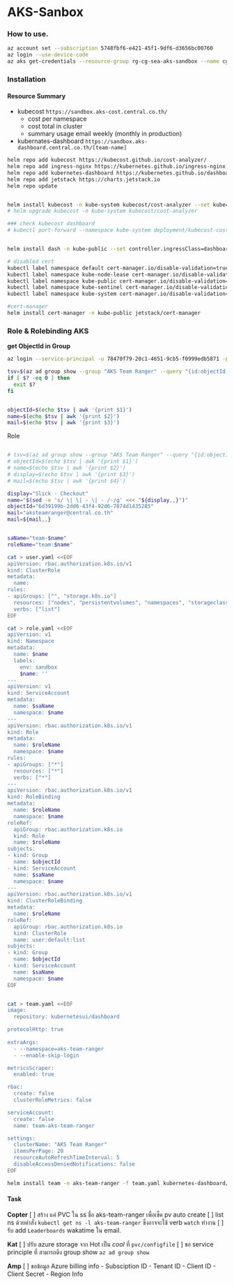 # AKS-Sanbox

### How to use.
```bash
az account set --subscription 5748fbf6-e421-45f1-9df6-d3656bc00760
az login --use-device-code
az aks get-credentials --resource-group rg-cg-sea-aks-sandbox --name cg-aks-sandbox
```


### Installation

#### Resource Summary
- kubecost `https://sandbox.aks-cost.central.co.th/`
  - cost per namespace
  - cost total in cluster
  - summary usage email weekly (monthly in production)
- kubernates-dashboard `https://sandbox.aks-dashboard.central.co.th/[team-name]`


```bash
helm repo add kubecost https://kubecost.github.io/cost-analyzer/
helm repo add ingress-nginx https://kubernetes.github.io/ingress-nginx
helm repo add kubernetes-dashboard https://kubernetes.github.io/dashboard/
helm repo add jetstack https://charts.jetstack.io
helm repo update


helm install kubecost -n kube-system kubecost/cost-analyzer --set kubecostToken="aW5mby5kdmdhbWVyQGdtYWlsLmNvbQ==xm343yadf98"
# helm upgrade kubecost -n kube-system kubecost/cost-analyzer

### check kubecost dashboard 
# kubectl port-forward --namespace kube-system deployment/kubecost-cost-analyzer 9090


helm install dash -n kube-public --set controller.ingressClass=dashboard ingress-nginx/ingress-nginx

# disabled cert
kubectl label namespace default cert-manager.io/disable-validation=true
kubectl label namespace kube-node-lease cert-manager.io/disable-validation=true
kubectl label namespace kube-public cert-manager.io/disable-validation=true
kubectl label namespace kube-sentinel cert-manager.io/disable-validation=true
kubectl label namespace kube-system cert-manager.io/disable-validation=true

#cert-manager
helm install cert-manager -n kube-public jetstack/cert-manager
```



### Role & Rolebinding AKS

**get ObjectId in Group**
```bash
az login --service-principal -u 78470f79-20c1-4651-9cb5-f0999edb5871 -p tq6r8W-FaZ6_j.TaF-aOWLq4u_O03t~Cq0 -t 817e531d-191b-4cf5-8812-f0061d89b53d

tsv=$(az ad group show --group "AKS Team Ranger" --query "{id:objectId,name:mailNickname,mail:mail}" -o tsv)
if [ $? -eq 0 ] then
  exit $?
fi


objectId=$(echo $tsv | awk '{print $1}')
name=$(echo $tsv | awk '{print $2}')
mail=$(echo $tsv | awk '{print $3}')
```

Role 
```bash

# tsv=$(az ad group show --group "AKS Team Ranger" --query "{id:objectId,name:mailNickname,mail:mail}" -o csv)
# objectId=$(echo $tsv | awk '{print $1}')
# name=$(echo $tsv | awk '{print $2}')
# display=$(echo $tsv | awk '{print $3}')
# mail=$(echo $tsv | awk '{print $4}')

display="Slick - Checkout"
name="$(sed -e 's/ \| \| - \| - /-/g' <<< "${display,,}")"
objectId="6d39199b-2dd6-43f4-92d6-7874d1435285"
mail="aksteamranger@central.co.th"
mail=${mail,,}


saName="team-$name"
roleName="team:$name"

cat > user.yaml <<EOF
apiVersion: rbac.authorization.k8s.io/v1
kind: ClusterRole
metadata:
  name:   
rules:
- apiGroups: ["", "storage.k8s.io"]
  resources: ["nodes", "persistentvolumes", "namespaces", "storageclasses"]
  verbs: ["list"]
EOF

cat > role.yaml <<EOF
apiVersion: v1
kind: Namespace
metadata:
  name: $name
  labels:
    env: sandbox
    $name: ''
---
apiVersion: v1
kind: ServiceAccount
metadata:
  name: $saName
  namespace: $name
---
apiVersion: rbac.authorization.k8s.io/v1
kind: Role
metadata:
  name: $roleName
  namespace: $name
rules:
- apiGroups: ["*"]
  resources: ["*"]
  verbs: ["*"]
---
apiVersion: rbac.authorization.k8s.io/v1
kind: RoleBinding
metadata:
  name: $roleName
  namespace: $name
roleRef:
  apiGroup: rbac.authorization.k8s.io
  kind: Role
  name: $roleName
subjects:
- kind: Group
  name: $objectId
- kind: ServiceAccount
  name: $saName
  namespace: $name
---
apiVersion: rbac.authorization.k8s.io/v1
kind: ClusterRoleBinding
metadata:
  name: $roleName
roleRef:
  apiGroup: rbac.authorization.k8s.io
  kind: ClusterRole
  name: user:default:list
subjects:
- kind: Group
  name: $objectId
- kind: ServiceAccount
  name: $saName
  namespace: $name
EOF


cat > team.yaml <<EOF
image:
  repository: kubernetesui/dashboard

protocolHttp: true
  
extraArgs:
  - --namespace=aks-team-ranger
  - --enable-skip-login

metricsScraper:
  enabled: true

rbac:
  create: false
  clusterRoleMetrics: false

serviceAccount:
  create: false
  name: team-aks-team-ranger

settings:
  clusterName: "AKS Team Ranger"
  itemsPerPage: 20
  resourceAutoRefreshTimeInterval: 5
  disableAccessDeniedNotifications: false
EOF

helm install team -n aks-team-ranger -f team.yaml kubernetes-dashboard/kubernetes-dashboard
```


#### Task

**Copter**
[ ] สร้าง แค่ PVC ใน ss ชื่อ aks-team-ranger เพื่อเช็ค pv auto create
[ ] list ns ด้วยคำสั่ง `kubectl get ns -l aks-team-ranger` ซึ่งอาจจะใช้ verb `watch` ทำงาน
[ ] รับ add `Leaderboards` wakatime ใน email.

**Kat**
[ ] ปรับ azure storage จาก Hot เป็น *cool* ที่ `pvc/configfile`
[ ] ขอ service principle ที่ สามารถดึง group show `az ad group show`

**Amp**
[ ] ขอข้อมูล Azure billing info
    - Subsciption ID
    - Tenant ID
    - Client ID
    - Client Secret
    - Region Info
